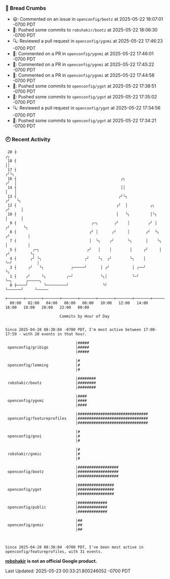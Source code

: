 ### 🍞 Bread Crumbs

 * 😃: Commented on an issue in `openconfig/bootz` at 2025-05-22 18:07:01 -0700 PDT
 * 🚢: Pushed some commits to `robshakir/bootz` at 2025-05-22 18:06:30 -0700 PDT
 * 🔍: Reviewed a pull request in  `openconfig/ygnmi` at 2025-05-22 17:46:23 -0700 PDT
 * 💬: Commented on a PR in  `openconfig/ygnmi` at 2025-05-22 17:46:01 -0700 PDT
 * 💬: Commented on a PR in  `openconfig/ygnmi` at 2025-05-22 17:45:22 -0700 PDT
 * 💬: Commented on a PR in  `openconfig/ygnmi` at 2025-05-22 17:44:58 -0700 PDT
 * 🚢: Pushed some commits to `openconfig/ygot` at 2025-05-22 17:38:51 -0700 PDT
 * 🚢: Pushed some commits to `openconfig/ygot` at 2025-05-22 17:35:02 -0700 PDT
 * 🔍: Reviewed a pull request in  `openconfig/ygot` at 2025-05-22 17:34:56 -0700 PDT
 * 🚢: Pushed some commits to `openconfig/ygot` at 2025-05-22 17:34:21 -0700 PDT

### 🕘 Recent Activity
```
 20 ┼                                                                        ╭╮
 18 ┤                                                                        ││
 17 ┤                                                                       ╭╯╰╮
 16 ┤                                              ╭╮                      ╭╯  │
 14 ┤                                              ││                      │   │
 13 ┤                                             ╭╯╰╮                    ╭╯   ╰╮
 12 ┤                                            ╭╯  │          ╭╮       ╭╯     │
 10 ┤                                            │   ╰╮         │╰╮      │      │
  9 ┤                                 ╭─╮       ╭╯    │        ╭╯ │     ╭╯      ╰╮
  8 ┤                                ╭╯ │      ╭╯     │       ╭╯  ╰╮   ╭╯        │
  7 ┤                                │  ╰╮    ╭╯      ╰╮      │    ╰╮  │         │
  5 ┤       ╭─╮                     ╭╯   │    │        │     ╭╯     │ ╭╯         ╰╮
  4 ┤      ╭╯ ╰╮                   ╭╯    ╰╮  ╭╯        ╰╮    │      ╰─╯           │
  3 ┤     ╭╯   ╰╮            ╭─────╯      │ ╭╯          │ ╭──╯                    ╰╮
  1 ┤    ╭╯     ╰╮         ╭─╯            ╰╮│           ╰─╯                        ╰─╮      ╭─────╮
  0 ┼────╯       ╰─────────╯               ╰╯                                        ╰──────╯     ╰─────
    +───────+───────+───────+───────+───────+───────+───────+───────+───────+───────+───────+───────+────
  00:00   02:00   04:00   06:00   08:00   10:00   12:00   14:00   16:00   18:00   20:00   22:00   00:00   

						Commits by Hour of Day


Since 2025-04-28 08:30:04 -0700 PDT, I'm most active between 17:00-17:59 - with 20 events in that hour.

```



```
                               |#####
 openconfig/gribigo            |#####
                               |#####

                               |#
 openconfig/lemming            |#
                               |#

                               |########
 robshakir/bootz               |########
                               |########

                               |####
 openconfig/ygnmi              |####
                               |####

                               |###############################
 openconfig/featureprofiles    |###############################
                               |###############################

                               |#
 openconfig/gnoi               |#
                               |#

                               |#
 robshakir/gnmic               |#
                               |#

                               |##################
 openconfig/bootz              |##################
                               |##################

                               |################
 openconfig/ygot               |################
                               |################

                               |#############
 openconfig/public             |#############
                               |#############

                               |##
 openconfig/gnmic              |##
                               |##



Since 2025-04-28 08:30:04 -0700 PDT, I've been most active in openconfig/featureprofiles, with 31 events.

```
**[robshakir](mailto:robjs@google.com) is not an official Google product.**  


Last Updated: 2025-05-23 00:33:21.800246052 -0700 PDT
